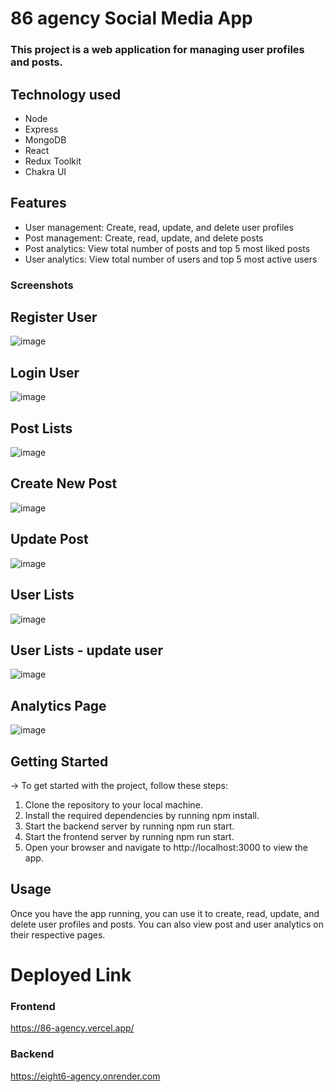 # 86 agency Social Media App

### This project is a web application for managing user profiles and posts.

## Technology used

- Node
- Express
- MongoDB
- React
- Redux Toolkit
- Chakra UI

## Features

- User management: Create, read, update, and delete user profiles
- Post management: Create, read, update, and delete posts
- Post analytics: View total number of posts and top 5 most liked posts
- User analytics: View total number of users and top 5 most active users

### Screenshots

## Register User
![image](https://github.com/KanhaiyaChauhan037/86-agency-assingment/assets/105916244/ba53a657-cfb6-4d3e-b28c-3594f09329d4)

## Login User
![image](https://github.com/KanhaiyaChauhan037/86-agency-assingment/assets/105916244/829033e7-f337-449c-832f-67ea9cf1acbd)

## Post Lists
![image](https://github.com/KanhaiyaChauhan037/86-agency-assingment/assets/105916244/8f8d9230-36f5-4d09-bd0e-411177b219fb)

## Create New Post
![image](https://github.com/KanhaiyaChauhan037/86-agency-assingment/assets/105916244/3713e53c-ae20-44ba-97dd-be17203664e7)

## Update Post
![image](https://github.com/KanhaiyaChauhan037/86-agency-assingment/assets/105916244/36e5a943-4ded-488b-bd17-66b7d2818fe3)

## User Lists
![image](https://github.com/KanhaiyaChauhan037/86-agency-assingment/assets/105916244/e0ceb8d0-5139-49c9-b0c7-ed71701be378)

## User Lists - update user

![image](https://github.com/KanhaiyaChauhan037/86-agency-assingment/assets/105916244/cded5fd7-daf4-472e-9710-e83c2f143737)

## Analytics Page

![image](https://github.com/KanhaiyaChauhan037/86-agency-assingment/assets/105916244/3544c6b0-32f0-41ca-8872-20fa2945d224)



## Getting Started

-> To get started with the project, follow these steps:

1. Clone the repository to your local machine.
2. Install the required dependencies by running npm install.
3. Start the backend server by running npm run start.
4. Start the frontend server by running npm run start.
5. Open your browser and navigate to http://localhost:3000 to view the app.

## Usage

Once you have the app running, you can use it to create, read, update, and delete user profiles and posts. You can also view post and user analytics on their respective pages.

# Deployed Link

### Frontend

https://86-agency.vercel.app/


### Backend

https://eight6-agency.onrender.com
